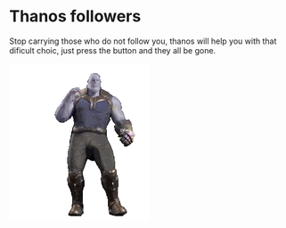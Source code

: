 # Thanos followers

Stop carrying those who do not follow you, thanos will help you with that dificult choic, just press the button and they all be gone.

<p align="left">
  <a href="https://tenor.com/view/twerking-thanos-twerk-fortnite-dance-dance-gif-13317650">
    <img alt="Thanos twerking animation" src="thanos_twerk.gif" />
  </a>
</p>